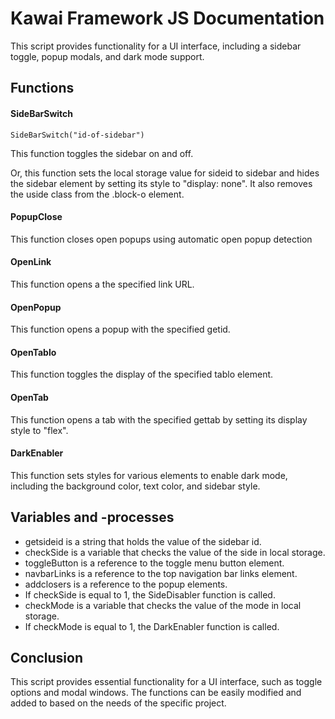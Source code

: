# Kawai Framework JS Documentation
This script provides functionality for a UI interface, including a sidebar toggle, popup modals, and dark mode support.

## Functions

#### SideBarSwitch
```
SideBarSwitch("id-of-sidebar")
```
This function toggles the sidebar on and off.

Or, this function sets the local storage value for sideid to sidebar and hides the sidebar element by setting its style to "display: none". It also removes the uside class from the .block-o element.

#### PopupClose
This function closes open popups using automatic open popup detection

#### OpenLink
This function opens a the specified link URL.

#### OpenPopup
This function opens a popup with the specified getid.

#### OpenTablo
This function toggles the display of the specified tablo element.

#### OpenTab
This function opens a tab with the specified gettab by setting its display style to "flex".

#### DarkEnabler
This function sets styles for various elements to enable dark mode, including the background color, text color, and sidebar style.

## Variables and -processes
- getsideid is a string that holds the value of the sidebar id.
- checkSide is a variable that checks the value of the side in local storage.
- toggleButton is a reference to the toggle menu button element.
- navbarLinks is a reference to the top navigation bar links element.
- addclosers is a reference to the popup elements.
- If checkSide is equal to 1, the SideDisabler function is called.
- checkMode is a variable that checks the value of the mode in local storage.
- If checkMode is equal to 1, the DarkEnabler function is called.

## Conclusion
This script provides essential functionality for a UI interface, such as toggle options and modal windows. The functions can be easily modified and added to based on the needs of the specific project.